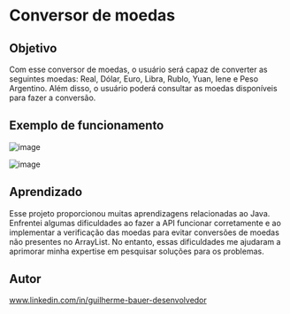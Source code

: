 # Conversor de moedas 

## Objetivo
Com esse conversor de moedas, o usuário será capaz de converter as seguintes moedas: Real, Dólar, Euro, Libra, Rublo, Yuan, Iene e Peso Argentino. Além disso, o usuário poderá consultar as moedas disponíveis para fazer a conversão.

## Exemplo de funcionamento 

![image](https://github.com/GuilhermeBauer16/conversorDeMoedas/assets/123701893/d1295066-9377-42ff-a4b3-4711b82e235c)

![image](https://github.com/GuilhermeBauer16/conversorDeMoedas/assets/123701893/dd4cccb3-c89f-4a92-a193-218c1c25afb5)

## Aprendizado 
Esse projeto proporcionou muitas aprendizagens relacionadas ao Java. Enfrentei algumas dificuldades ao fazer a API funcionar corretamente e ao implementar a verificação das moedas para evitar conversões de moedas não presentes no ArrayList. No entanto, essas dificuldades me ajudaram a aprimorar minha expertise em pesquisar soluções para os problemas.

## Autor 

 www.linkedin.com/in/guilherme-bauer-desenvolvedor
